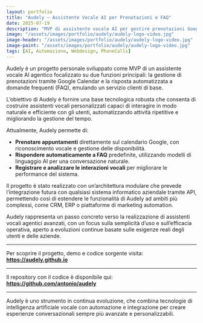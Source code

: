 ```yaml
---
layout: portfolio
title: "Audely – Assistente Vocale AI per Prenotazioni e FAQ"
date: 2025-07-19
description: "MVP di assistente vocale AI per gestire prenotazioni Google Calendar e rispondere a FAQ, progettato per future integrazioni aziendali."
image: "/assets/images/portfolio/audely/audely-logo-video.jpg"
image-header: "/assets/images/portfolio/audely/audely-logo-video.jpg"
image-paint: "/assets/images/portfolio/audely/audely-logo-video.jpg"
tags: [AI, Automazione, Webdesign, PhoneCalls]
---
```


Audely è un progetto personale sviluppato come MVP di un assistente vocale AI agentico focalizzato su due funzioni principali: la gestione di prenotazioni tramite Google Calendar e la risposta automatizzata a domande frequenti (FAQ), emulando un servizio clienti di base.

L’obiettivo di Audely è fornire una base tecnologica robusta che consenta di costruire assistenti vocali personalizzati capaci di interagire in modo naturale e efficiente con gli utenti, automatizzando attività ripetitive e migliorando la gestione del tempo.

Attualmente, Audely permette di:

- **Prenotare appuntamenti** direttamente sul calendario Google, con riconoscimento vocale e gestione delle disponibilità.
- **Rispondere automaticamente a FAQ** predefinite, utilizzando modelli di linguaggio AI per una conversazione naturale.
- **Registrare e analizzare le interazioni vocali** per migliorare le performance del sistema.

Il progetto è stato realizzato con un’architettura modulare che prevede l’integrazione futura con qualsiasi sistema informatico aziendale tramite API, permettendo così di estendere le funzionalità di Audely ad ambiti più complessi, come CRM, ERP o piattaforme di marketing automation.

Audely rappresenta un passo concreto verso la realizzazione di assistenti vocali agentici avanzati, con un focus sulla semplicità d’uso e sull’efficacia operativa, aperto a evoluzioni continue basate sulle esigenze reali degli utenti e delle aziende.

---

Per scoprire il progetto, demo e codice sorgente visita:  
**https://audely.github.io**

---

Il repository con il codice è disponibile qui:  
**https://github.com/antonio/audely**

---

Audely è uno strumento in continua evoluzione, che combina tecnologie di intelligenza artificiale vocale con automazione e integrazione per creare esperienze conversazionali sempre più avanzate e personalizzabili.

